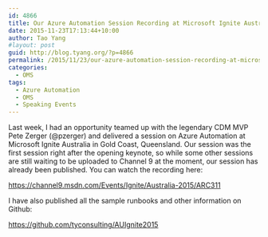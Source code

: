 ```yaml
---
id: 4866
title: Our Azure Automation Session Recording at Microsoft Ignite Australia
date: 2015-11-23T17:13:44+10:00
author: Tao Yang
#layout: post
guid: http://blog.tyang.org/?p=4866
permalink: /2015/11/23/our-azure-automation-session-recording-at-microsoft-ignite-australia/
categories:
  - OMS
tags:
  - Azure Automation
  - OMS
  - Speaking Events
---
```

Last week, I had an opportunity teamed up with the legendary CDM MVP Pete Zerger (@pzerger) and delivered a session on Azure Automation at Microsoft Ignite Australia in Gold Coast, Queensland. Our session was the first session right after the opening keynote, so while some other sessions are still waiting to be uploaded to Channel 9 at the moment, our session has already been published. You can watch the recording here:

<a title="https://channel9.msdn.com/Events/Ignite/Australia-2015/ARC311" href="https://channel9.msdn.com/Events/Ignite/Australia-2015/ARC311">https://channel9.msdn.com/Events/Ignite/Australia-2015/ARC311</a>

I have also published all the sample runbooks and other information on Github:

<a title="https://github.com/tyconsulting/AUIgnite2015" href="https://github.com/tyconsulting/AUIgnite2015">https://github.com/tyconsulting/AUIgnite2015</a>